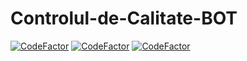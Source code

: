 # Controlul-de-Calitate-BOT
<a href="https://www.codefactor.io/repository/github/m0untain04/controlul-de-calitate-bot/overview/main"><img src="https://www.codefactor.io/repository/github/m0untain04/controlul-de-calitate-bot/badge/main" alt="CodeFactor" /></a>
<a href="https://img.shields.io/github/downloads/m0untain04/Controlul-de-Calitate-BOT/total"><img src="https://img.shields.io/github/downloads/m0untain04/Controlul-de-Calitate-BOT/total" alt="CodeFactor" /></a>
<a href="https://img.shields.io/github/license/m0untain04/Controlul-de-Calitate-BOT"><img src="https://img.shields.io/github/license/m0untain04/Controlul-de-Calitate-BOT" alt="CodeFactor" /></a>
